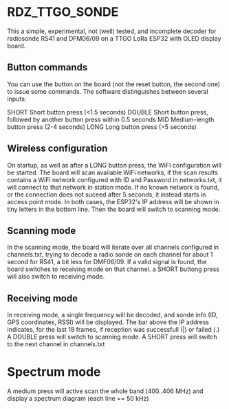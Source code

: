 RDZ_TTGO_SONDE
==============

This a simple, experimental, not (well) tested, and incomplete decoder for
radiosonde RS41 and DFM06/09 on a TTGO LoRa ESP32 with OLED display board.

## Button commands
You can use the button on the board (not the reset button, the second one) to
issue some commands. The software distinguishes between several inputs:

SHORT	Short button press (<1.5 seconds)
DOUBLE  Short button press, followed by another button press within 0.5 seconds
MID	Medium-length button press (2-4 seconds)
LONG	Long button press (>5 seconds)

## Wireless configuration

On startup, as well as after a LONG button press, the WiFI configuration will
be started.  The board will scan available WiFi networks, if the scan results
contains a WiFi network configured with ID and Password in networks.txt, it
will connect to that network in station mode. If no known network is found, or
the connection does not suceed after 5 seconds, it instead starts in access point
mode. In both cases, the ESP32's IP address will be shown in tiny letters in the
bottom line. Then the board will switch to scanning mode.

## Scanning mode

In the scanning mode, the board will iterate over all channels configured in
channels.txt, trying to decode a radio sonde on each channel for about 1 second
for RS41, a bit less for DMF06/09. If a valid signal is found, the board switches
to receiving mode on that channel.  a SHORT buttong press will also switch to
receiving mode.

## Receiving mode

In receiving mode, a single frequency will be decoded, and sonde info (ID, GPS
coordinates, RSSI) will be displayed. The bar above the IP address indicates,
for the last 18 frames, if reception was successfull (|) or failed (.) 
A DOUBLE press will switch to scanning mode.
A SHORT press will switch to the next channel in channels.txt

# Spectrum mode

A medium press will active scan the whole band (400..406 MHz) and display a
spectrum diagram (each line == 50 kHz)
